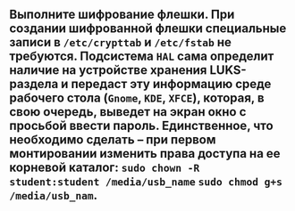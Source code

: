 ## Выполните шифрование флешки. При создании шифрованной флешки специальные записи в `/etc/crypttab` и `/etc/fstab` не требуются. Подсистема `HAL` сама определит наличие на устройстве хранения LUKS-раздела и передаст эту информацию среде рабочего стола (`Gnome`, `KDE`, `XFCE`), которая, в свою очередь, выведет на экран окно с просьбой ввести пароль. Единственное, что необходимо сделать – при первом монтировании изменить права доступа на ее корневой каталог: `sudo chown -R student:student /media/usb_name` `sudo chmod g+s /media/usb_nam`. 

